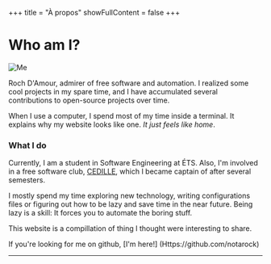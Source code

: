 +++ 
title = "À propos"
showFullContent = false
+++

# Who am I?

![Me](https://avatars0.githubusercontent.com/u/25652765?s=460&v=4) 

Roch D'Amour, admirer of free software and automation. I realized some cool projects
in my spare time, and I have accumulated several contributions to open-source projects over time.

When I use a computer, I spend most of my time inside a terminal. It explains why my website looks like one.
_It just feels like home_.


### What I do

Currently, I am a student in Software Engineering at ÉTS. Also, I'm involved in a free software club,
[CEDILLE](http://cedille.etsmtl.ca/), which I became captain of after several semesters.

I mostly spend my time exploring new technology, writing configurations files or figuring out
how to be lazy and save time in the near future. Being lazy is a skill: It forces you to automate the boring
stuff.

This website is a compillation of thing I thought were interesting to share.

If you're looking for me on github, [I'm here!] (Https://github.com/notarock)

<hr/>

